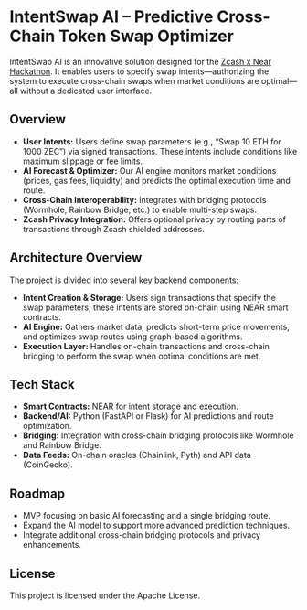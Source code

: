# IntentSwap AI – Predictive Cross-Chain Token Swap Optimizer

IntentSwap AI is an innovative solution designed for the [Zcash x Near Hackathon](https://taikai.network/hackbox/hackathons/zcashxnear/overview). It enables users to specify swap intents—authorizing the system to execute cross-chain swaps when market conditions are optimal—all without a dedicated user interface.

## Overview

- **User Intents:** Users define swap parameters (e.g., “Swap 10 ETH for 1000 ZEC”) via signed transactions. These intents include conditions like maximum slippage or fee limits.
- **AI Forecast & Optimizer:** Our AI engine monitors market conditions (prices, gas fees, liquidity) and predicts the optimal execution time and route.
- **Cross-Chain Interoperability:** Integrates with bridging protocols (Wormhole, Rainbow Bridge, etc.) to enable multi-step swaps.
- **Zcash Privacy Integration:** Offers optional privacy by routing parts of transactions through Zcash shielded addresses.

## Architecture Overview

The project is divided into several key backend components:
- **Intent Creation & Storage:** Users sign transactions that specify the swap parameters; these intents are stored on-chain using NEAR smart contracts.
- **AI Engine:** Gathers market data, predicts short-term price movements, and optimizes swap routes using graph-based algorithms.
- **Execution Layer:** Handles on-chain transactions and cross-chain bridging to perform the swap when optimal conditions are met.

## Tech Stack

- **Smart Contracts:** NEAR for intent storage and execution.
- **Backend/AI:** Python (FastAPI or Flask) for AI predictions and route optimization.
- **Bridging:** Integration with cross-chain bridging protocols like Wormhole and Rainbow Bridge.
- **Data Feeds:** On-chain oracles (Chainlink, Pyth) and API data (CoinGecko).

## Roadmap

- MVP focusing on basic AI forecasting and a single bridging route.
- Expand the AI model to support more advanced prediction techniques.
- Integrate additional cross-chain bridging protocols and privacy enhancements.

## License

This project is licensed under the Apache License.
